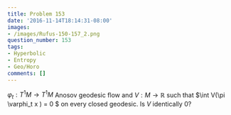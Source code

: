 ```yaml
---
title: Problem 153
date: '2016-11-14T18:14:31-08:00'
images:
- /images/Rufus-150-157_2.png
question_number: 153
tags:
- Hyperbolic
- Entropy
- Geo/Horo
comments: []
---
```

$\varphi _t: T^1M \to T^1M$ Anosov geodesic flow and $V: M \to \mathbb{R}$
such that $\int V(\pi \varphi_t x ) = 0 $ on every closed geodesic. Is $V$
identically $0$?

